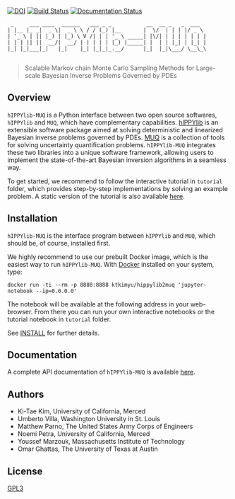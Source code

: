 [![DOI](https://zenodo.org/badge/291145700.svg)](https://zenodo.org/badge/latestdoi/291145700)
[![Build Status](https://travis-ci.org/hippylib/hippylib2muq.svg?branch=master)](https://travis-ci.org/hippylib/hippylib2muq)
[![Documentation Status](https://readthedocs.org/projects/hippylib2muq/badge/?version=latest)](https://hippylib2muq.readthedocs.io/en/latest/?badge=latest)

```
 _     ___ ____  ______   ___ _ _           __  __ _   _  ___  
| |__ |_ _|  _ \|  _ \ \ / / (_) |__       |  \/  | | | |/ _ \ 
| '_ \ | || |_) | |_) \ V /| | | '_ \ _____| |\/| | | | | | | |
| | | || ||  __/|  __/ | | | | | |_) |_____| |  | | |_| | |_| |
|_| |_|___|_|   |_|    |_| |_|_|_.__/      |_|  |_|\___/ \__\_\
                                                               
```

> Scalable Markov chain Monte Carlo Sampling Methods for Large-scale Bayesian Inverse Problems Governed by PDEs

## Overview

`hIPPYlib-MUQ` is a Python interface between two open source softwares, `hIPPYlib` 
and `MUQ`, which have complementary capabilities. [hIPPYlib](https://hippylib.github.io) is an extensible 
software package aimed at solving deterministic and linearized Bayesian inverse 
problems governed by PDEs.
[MUQ](http://muq.mit.edu/) is a collection of tools for solving uncertainty quantification problems. 
`hIPPYlib-MUQ` integrates these two libraries into a unique software framework, 
allowing users to implement the state-of-the-art Bayesian inversion algorithms 
in a seamless way. 

To get started, we recommend to follow the interactive tutorial in `tutorial`
folder, which provides step-by-step implementations by solving an example
problem.
A static version of the tutorial is also available [here](https://hippylib2muq.readthedocs.io/en/latest/tutorial.html).


## Installation

`hIPPYlib-MUQ` is the interface program between `hIPPYlib` and `MUQ`, which
should be, of course, installed first.

We highly recommend to use our prebuilt Docker image, which is the easiest way
to run `hIPPYlib-MUQ`. With [Docker](https://www.docker.com/) installed on your
system, type: 

``` 
docker run -ti --rm -p 8888:8888 ktkimyu/hippylib2muq 'jupyter-notebook --ip=0.0.0.0' 
``` 
The notebook will be available at the following address in your web-browser.
From there you can run your own interactive notebooks or the tutorial notebook in
`tutorial` folder.

See [INSTALL](./INSTALL.md) for further details.

## Documentation

A complete API documentation of `hIPPYlib-MUQ` is available
[here](https://hippylib2muq.readthedocs.io/en/latest/).

## Authors

- Ki-Tae Kim, University of California, Merced
- Umberto Villa, Washington University in St. Louis
- Matthew Parno, The United States Army Corps of Engineers 
- Noemi Petra, University of California, Merced
- Youssef Marzouk, Massachusetts Institute of Technology
- Omar Ghattas, The University of Texas at Austin

## License

[GPL3](./LICENSE)

